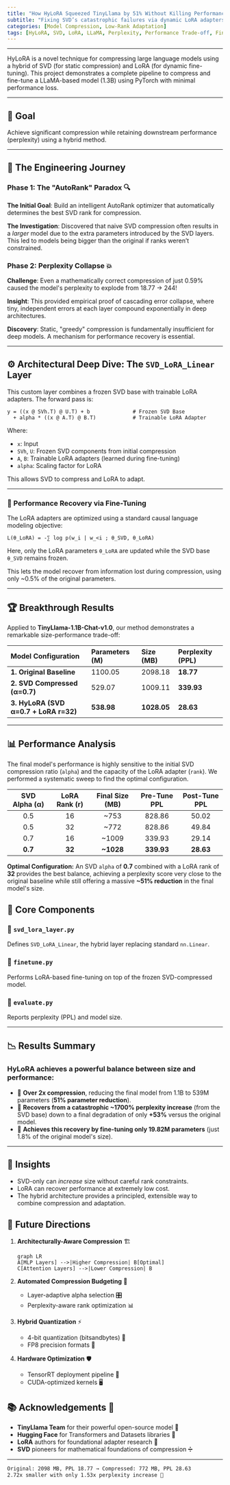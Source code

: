 ```yaml
---
title: "How HyLoRA Squeezed TinyLlama by 51% Without Killing Performance."
subtitle: "Fixing SVD’s catastrophic failures via dynamic LoRA adapters: a 2X compression breakthrough."
categories: [Model Compression, Low‑Rank Adaptation]
tags: [HyLoRA, SVD, LoRA, LLaMA, Perplexity, Performance Trade‑off, Fine‑Tuning]
---
```


---



HyLoRA is a novel technique for compressing large language models using a hybrid of SVD (for static compression) and LoRA (for dynamic fine-tuning). This project demonstrates a complete pipeline to compress and fine-tune a LLaMA-based model (1.3B) using PyTorch with minimal performance loss.

---

## 🎯 Goal

Achieve significant compression while retaining downstream performance (perplexity) using a hybrid method.

---

## 🔬 The Engineering Journey

### Phase 1: The "AutoRank" Paradox 🔍

**The Initial Goal**: Build an intelligent AutoRank optimizer that automatically determines the best SVD rank for compression.

**The Investigation**: Discovered that naive SVD compression often results in a *larger* model due to the extra parameters introduced by the SVD layers. This led to models being bigger than the original if ranks weren’t constrained.

### Phase 2: Perplexity Collapse 💥

**Challenge**: Even a mathematically correct compression of just 0.59% caused the model's perplexity to explode from 18.77 → 244!

**Insight**: This provided empirical proof of cascading error collapse, where tiny, independent errors at each layer compound exponentially in deep architectures.

**Discovery**: Static, "greedy" compression is fundamentally insufficient for deep models. A mechanism for performance recovery is essential.

---

## ⚙️ Architectural Deep Dive: The `SVD_LoRA_Linear` Layer

This custom layer combines a frozen SVD base with trainable LoRA adapters. The forward pass is:

```
y = ((x @ SVh.T) @ U.T) + b              # Frozen SVD Base
  + alpha * ((x @ A.T) @ B.T)            # Trainable LoRA Adapter
```

Where:

* `x`: Input
* `SVh`, `U`: Frozen SVD components from initial compression
* `A`, `B`: Trainable LoRA adapters (learned during fine-tuning)
* `alpha`: Scaling factor for LoRA

This allows SVD to compress and LoRA to adapt.

---

### 🎯 Performance Recovery via Fine-Tuning

The LoRA adapters are optimized using a standard causal language modeling objective:

```
L(θ_LoRA) = -∑ log p(w_i | w_<i ; θ_SVD, θ_LoRA)
```

Here, only the LoRA parameters `θ_LoRA` are updated while the SVD base `θ_SVD` remains frozen.

This lets the model recover from information lost during compression, using only \~0.5% of the original parameters.

---

## 🏆 Breakthrough Results

Applied to **TinyLlama-1.1B-Chat-v1.0**, our method demonstrates a remarkable size-performance trade-off:

| Model Configuration                   | Parameters (M) | Size (MB)   | Perplexity (PPL) |
| :------------------------------------ | :------------- | :---------- | :--------------- |
| **1. Original Baseline**              | 1100.05        | 2098.18     | **18.77**        |
| **2. SVD Compressed (α=0.7)**         | 529.07         | 1009.11     | **339.93**       |
| **3. HyLoRA (SVD α=0.7 + LoRA r=32)** | **538.98**     | **1028.05** | **28.63**        |

---

## 📊 Performance Analysis

The final model's performance is highly sensitive to the initial SVD compression ratio (`alpha`) and the capacity of the LoRA adapter (`rank`). We performed a systematic sweep to find the optimal configuration.

| SVD Alpha (α) | LoRA Rank (r) | Final Size (MB) | Pre-Tune PPL | **Post-Tune PPL** |
| :-----------: | :-----------: | :-------------: | :----------: | :---------------: |
|      0.5      |       16      |      \~753      |    828.86    |       50.02       |
|      0.5      |       32      |      \~772      |    828.86    |       49.84       |
|      0.7      |       16      |      \~1009     |    339.93    |       29.14       |
|    **0.7**    |     **32**    |    **\~1028**   |  **339.93**  |     **28.63**     |

**Optimal Configuration:** An SVD `alpha` of **0.7** combined with a LoRA rank of **32** provides the best balance, achieving a perplexity score very close to the original baseline while still offering a massive **\~51% reduction** in the final model's size.


## 🔧 Core Components

### 📁 `svd_lora_layer.py`

Defines `SVD_LoRA_Linear`, the hybrid layer replacing standard `nn.Linear`.

### 🧪 `finetune.py`

Performs LoRA-based fine-tuning on top of the frozen SVD-compressed model.

### 🧾 `evaluate.py`

Reports perplexity (PPL) and model size.

---

## 📉 Results Summary

### HyLoRA achieves a powerful balance between size and performance:

- 💾 **Over 2x compression**, reducing the final model from 1.1B to 539M parameters (**51% parameter reduction**).
- 🎯 **Recovers from a catastrophic ~1700% perplexity increase** (from the SVD base) down to a final degradation of only **+53%** versus the original model.
- 🔧 **Achieves this recovery by fine-tuning only 19.82M parameters** (just 1.8% of the original model's size).

---

## 🧠 Insights

* SVD-only can *increase* size without careful rank constraints.
* LoRA can recover performance at extremely low cost.
* The hybrid architecture provides a principled, extensible way to combine compression and adaptation.


## 🔮 Future Directions

1. **Architecturally-Aware Compression** 🏗️

   ```mermaid
   graph LR
   A[MLP Layers] -->|Higher Compression| B[Optimal]
   C[Attention Layers] -->|Lower Compression| B
   ```

2. **Automated Compression Budgeting** 🤖

   * Layer-adaptive alpha selection 🎛️
   * Perplexity-aware rank optimization 📊

3. **Hybrid Quantization** ⚡

   * 4-bit quantization (bitsandbytes) 🔢
   * FP8 precision formats 🎯

4. **Hardware Optimization** 🛡️

   * TensorRT deployment pipeline 🚀
   * CUDA-optimized kernels 🖥️

## 📚 Acknowledgements 🙏

* **TinyLlama Team** for their powerful open-source model 🐑
* **Hugging Face** for Transformers and Datasets libraries 🤗
* **LoRA** authors for foundational adapter research 🧩
* **SVD** pioneers for mathematical foundations of compression ➗

---

```bash
Original: 2098 MB, PPL 18.77 → Compressed: 772 MB, PPL 28.63
2.72x smaller with only 1.53x perplexity increase 🌟
```


